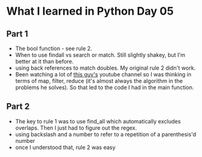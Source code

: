 # What I learned in Python Day 05

## Part 1
- The bool function - see rule 2.
- When to use findall vs search or match. Still slightly shakey, but I'm better at it than before.
- using back references to match doubles. My original rule 2 didn't work. 
- Been watching a lot of [this guy's](https://www.youtube.com/channel/UC1kBxkk2bcG78YBX7LMl9pQ) youtube channel so I was thinking in terms of map, filter, reduce (it's almost always the algorithm in the problems he solves). So that led to the code I had in the main function. 

## Part 2
- The key to rule 1 was to use find_all which automatically excludes overlaps. Then I just had to figure out the regex.
- using backslash and a number to refer to a repetition of a parenthesis'd number
- once I understood that, rule 2 was easy